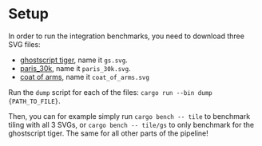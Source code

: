# Setup

In order to run the integration benchmarks, you need to download three SVG files:
- [ghostscript tiger](https://upload.wikimedia.org/wikipedia/commons/f/fd/Ghostscript_Tiger.svg), name it `gs.svg`.
- [paris_30k](https://github.com/google/forma/blob/main/assets/svgs/paris-30k.svg), name it `paris_30k.svg`.
- [coat of arms](https://en.m.wikipedia.org/wiki/File:Coat_of_Arms_of_the_Edinburgh_City_Council.svg), name it `coat_of_arms.svg`

Run the `dump` script for each of the files: `cargo run --bin dump {PATH_TO_FILE}`.

Then, you can for example simply run `cargo bench -- tile` to benchmark tiling with all 3 SVGs, or
`cargo bench -- tile/gs` to only benchmark for the ghostscript tiger. The same for all other parts of the pipeline!